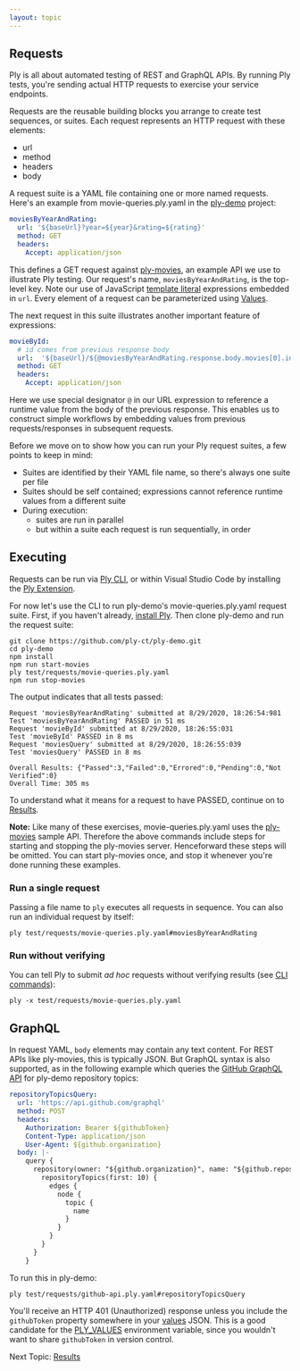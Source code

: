 ```yaml
---
layout: topic
---
```

## Requests
Ply is all about automated testing of REST and GraphQL APIs. By running Ply tests, 
you're sending actual HTTP requests to exercise your service endpoints.

Requests are the reusable building blocks you arrange to create test sequences, or suites.
Each request represents an HTTP request with these elements:
  - url
  - method
  - headers
  - body

A request suite is a YAML file containing one or more named requests.  Here's an example from 
movie-queries.ply.yaml in the [ply-demo](https://github.com/ply-ct/ply-demo) project:
```yaml
moviesByYearAndRating:
  url: '${baseUrl}?year=${year}&rating=${rating}'
  method: GET
  headers:
    Accept: application/json
```
This defines a GET request against [ply-movies](https://github.com/ply-ct/ply-movies/), an
example API we use to illustrate Ply testing.  Our request's name, `moviesByYearAndRating`,
is the top-level key. Note our use of JavaScript [template literal](https://developer.mozilla.org/en-US/docs/Web/JavaScript/Reference/Template_literals)
expressions embedded in `url`. Every element of a request can be parameterized using [Values](values).

The next request in this suite illustrates another important feature of expressions:
```yaml
movieById:
  # id comes from previous response body
  url:  '${baseUrl}/${@moviesByYearAndRating.response.body.movies[0].id}'
  method: GET
  headers:
    Accept: application/json
```
Here we use special designator `@` in our URL expression to reference a runtime value from the body of the previous response.
This enables us to construct simple workflows by embedding values from previous requests/responses in subsequent requests.

Before we move on to show how you can run your Ply request suites, a few points to keep in mind:
  - Suites are identified by their YAML file name, so there's always one suite per file
  - Suites should be self contained; expressions cannot reference runtime values from a different suite
  - During execution:
    - suites are run in parallel 
    - but within a suite each request is run sequentially, in order

## Executing
Requests can be run via [Ply CLI](cli), or within Visual Studio Code by installing the [Ply Extension]().

For now let's use the CLI to run ply-demo's movie-queries.ply.yaml request suite. First, if you haven't already,
[install Ply](install-ply). Then clone ply-demo and run the request suite:
```
git clone https://github.com/ply-ct/ply-demo.git
cd ply-demo
npm install
npm run start-movies
ply test/requests/movie-queries.ply.yaml
npm run stop-movies
```
The output indicates that all tests passed:
```
Request 'moviesByYearAndRating' submitted at 8/29/2020, 18:26:54:981
Test 'moviesByYearAndRating' PASSED in 51 ms
Request 'movieById' submitted at 8/29/2020, 18:26:55:031
Test 'movieById' PASSED in 8 ms
Request 'moviesQuery' submitted at 8/29/2020, 18:26:55:039
Test 'moviesQuery' PASSED in 8 ms

Overall Results: {"Passed":3,"Failed":0,"Errored":0,"Pending":0,"Not Verified":0}
Overall Time: 305 ms
```
To understand what it means for a request to have PASSED, continue on to [Results](results).

**Note:** Like many of these exercises, movie-queries.ply.yaml uses the [ply-movies](install-ply#ply-movies) sample API.
Therefore the above commands include steps for starting and stopping the ply-movies server. Henceforward these steps will be omitted.
You can start ply-movies once, and stop it whenever you're done running these examples.

### Run a single request
Passing a file name to `ply` executes all requests in sequence. You can also run an individual request by itself:
```
ply test/requests/movie-queries.ply.yaml#moviesByYearAndRating
```

### Run without verifying
You can tell Ply to submit *ad hoc* requests without verifying results (see [CLI commands](cli#command-line-only-arguments)):
```
ply -x test/requests/movie-queries.ply.yaml
```

## GraphQL
In request YAML, `body` elements may contain any text content. For REST APIs like ply-movies, this is typically JSON.
But GraphQL syntax is also supported, as in the following example which queries the [GitHub GraphQL API](https://docs.github.com/en/graphql) 
for ply-demo repository topics: 
```yaml
repositoryTopicsQuery:
  url: 'https://api.github.com/graphql'
  method: POST
  headers:
    Authorization: Bearer ${githubToken}
    Content-Type: application/json
    User-Agent: ${github.organization}
  body: |-
    query {
      repository(owner: "${github.organization}", name: "${github.repository}") {
        repositoryTopics(first: 10) {
          edges {
            node {
              topic {
                name
              }
            }
          }
        }
      }
    }
```

To run this in ply-demo:
```
ply test/requests/github-api.ply.yaml#repositoryTopicsQuery
```
You'll receive an HTTP 401 (Unauthorized) response unless you include the `githubToken` property
somewhere in your [values](values) JSON. This is a good candidate for the [PLY_VALUES](values#environment-variable) 
environment variable, since you wouldn't want to share `githubToken` in version control.

Next Topic: [Results](results)